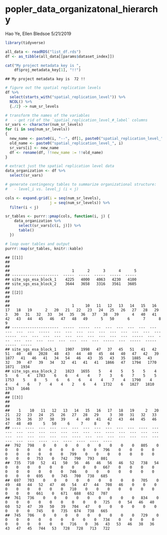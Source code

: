 popler\_data\_organizatonal\_hierarchy
================
Hao Ye, Ellen Bledsoe
5/21/2019

``` r
library(tidyverse)

all_data <- readRDS("list_df.rds")
df <- as_tibble(all_data[[params$dataset_index]])

cat("My project metadata key is ", 
    df$proj_metadata_key[1], "!!")
```

    ## My project metadata key is  72 !!

``` r
# figure out the spatial replication levels
df %>% 
  select(starts_with("spatial_replication_level")) %>%
  NCOL() %>%
  {./2} -> num_sr_levels
```

``` r
# transform the names of the variables
#   - get rid of the `spatial_replication_level_#_label` columns
sr_vars <- character(num_sr_levels)
for (i in seq(num_sr_levels))
{
  new_name <- paste0(i, "--", df[1, paste0("spatial_replication_level_", i, "_label")])
  old_name <- paste0("spatial_replication_level_", i)
  sr_vars[i] <- new_name
  df <- rename(df, !!new_name := !!old_name)
}
```

``` r
# extract just the spatial replication level data
data_organization <- df %>%
  select(sr_vars)
```

``` r
# generate contingency tables to summarize organizational structure:
#   - level_i vs. level_j (i < j)

cols <- expand.grid(i = seq(num_sr_levels), 
                    j = seq(num_sr_levels)) %>%
  filter(i < j)

sr_tables <- purrr::pmap(cols, function(i, j) {
    data_organization %>%
      select(sr_vars[c(i, j)]) %>%
      table()
  })
```

``` r
# loop over tables and output
purrr::map(sr_tables, knitr::kable)
```

    ## [[1]]
    ## 
    ## 
    ##                            1      2      3      4      5
    ## ---------------------  -----  -----  -----  -----  -----
    ## site_sgs_esa_block_1    4225   4000   4063   4230   4100
    ## site_sgs_esa_block_2    3644   3658   3316   3561   3605
    ## 
    ## [[2]]
    ## 
    ## 
    ##                            1     10   11   12   13   14   15   16   17   18   19      2   20   21   22   23   24   25   26   27   28   29      3   30   31   32   33   34   35   36   37   38   39      4   40   41   42   43   44   45   46   47   48   49      5   50      6      7      8      9
    ## ---------------------  -----  -----  ---  ---  ---  ---  ---  ---  ---  ---  ---  -----  ---  ---  ---  ---  ---  ---  ---  ---  ---  ---  -----  ---  ---  ---  ---  ---  ---  ---  ---  ---  ---  -----  ---  ---  ---  ---  ---  ---  ---  ---  ---  ---  -----  ---  -----  -----  -----  -----
    ## site_sgs_esa_block_1    1907   1998   47   37   45   51   41   42   51   40   48   2028   48   43   44   40   45   44   40   47   42   39   1877   41   46   41   34   54   46   43   35   43   35   1885   43   32   39   47   39   34   32   41   41   41   1866   47   1794   1770   1871   1934
    ## site_sgs_esa_block_2    1823   1655    5    4    5    5    5    4    5    6    4   1783    6    6    4    4    7    3    6    7    5    5   1753    5    8    5    6    6    6    4    4    7    4   1790    4    4    4    6    7    4    4    2    6    4   1732    6   1827   1810   1763   1646
    ## 
    ## [[3]]
    ## 
    ## 
    ##    1    10   11   12   13   14   15   16   17   18   19     2   20   21   22   23   24   25   26   27   28   29     3   30   31   32   33   34   35   36   37   38   39     4   40   41   42   43   44   45   46   47   48   49     5   50     6     7     8     9
    ## ----  ----  ---  ---  ---  ---  ---  ---  ---  ---  ---  ----  ---  ---  ---  ---  ---  ---  ---  ---  ---  ---  ----  ---  ---  ---  ---  ---  ---  ---  ---  ---  ---  ----  ---  ---  ---  ---  ---  ---  ---  ---  ---  ---  ----  ---  ----  ----  ----  ----
    ##  792   798    0    0    0    0    0    0    0    0    0   805    0    0    0    0    0    0    0    0    0    0   796    0    0    0    0    0    0    0    0    0    0   799    0    0    0    0    0    0    0    0    0    0   753    0   742   790   793   801
    ##  735   710   52   41   50   56   46   46   56   46   52   738   54    0    0    0    0    0    0    0    0    0   667    0    0    0    0    0    0    0    0    0    0   746    0    0    0    0    0    0    0    0    0    0   695    0   745   700   738   685
    ##  697   703    0    0    0    0    0    0    0    0    0   705    0   49   48   44   52   47   46   54   47   44   708   46    0    0    0    0    0    0    0    0    0   710    0    0    0    0    0    0    0    0    0    0   661    0   671   688   652   707
    ##  761   736    0    0    0    0    0    0    0    0    0   834    0    0    0    0    0    0    0    0    0    0   725    0   54   46   40   60   52   47   39   50   39   704   47    0    0    0    0    0    0    0    0    0   745    0   735   674   738   665
    ##  745   706    0    0    0    0    0    0    0    0    0   729    0    0    0    0    0    0    0    0    0    0   734    0    0    0    0    0    0    0    0    0    0   716    0   36   43   53   46   38   36   43   47   45   744   53   728   728   713   722
